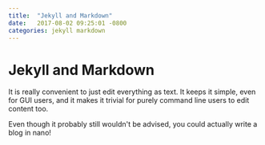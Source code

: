 ```yaml
---
title:  "Jekyll and Markdown"
date:   2017-08-02 09:25:01 -0800
categories: jekyll markdown
---
```


# Jekyll and Markdown

It is really convenient to just edit everything as text. It keeps it simple, even for GUI users, and it makes it trivial for purely command line users to edit content too.

Even though it probably still wouldn't be advised, you could actually write a blog in nano!